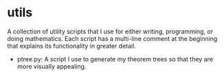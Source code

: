 # utils 

A collection of utility scripts that I use for either writing, programming, or 
doing mathematics. Each script has a multi-line comment at the beginning that 
explains its functionality in greater detail. 

- ptree.py: A script I use to generate my theorem trees so that they are more 
  visually appealing.
